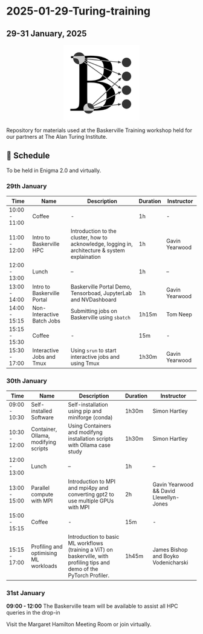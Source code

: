 # 2025-01-29-Turing-training

## 29-31 January, 2025

<center><img src="img/logo.png" alt="baskerville-logo" width="200"/></center>

Repository for materials used at the Baskerville Training workshop held for our partners at The Alan Turing Institute.

## :calendar: Schedule

To be held in Enigma 2.0 and virtually.

### 29th January

| Time          | Name                                 | Description                                                                                     | Duration | Instructor       |
| ------------- | ------------------------------------ | ----------------------------------------------------------------------------------------------- | -------- | ---------------- |
| 10:00 - 11:00 | Coffee                               | -                                                                                               | 1h       | -                |
| 11:00 - 12:00 | Intro to Baskerville HPC             | Introduction to the cluster, how to acknowledge, logging in, architecture & system explaination | 1h       | Gavin Yearwood   |
| 12:00 - 13:00 | Lunch                                | –                                                                                               | 1h       | –                |
| 13:00 - 14:00 | Intro to Baskerville Portal          | Baskerville Portal Demo, Tensorboad, JupyterLab and NVDashboard                                 | 1h       | Gavin Yearwood   |
| 14:00 - 15:15 | Non-Interactive Batch Jobs           | Submitting jobs on Baskerville using `sbatch`                                                   | 1h15m    | Tom Neep         |
| 15:15 - 15:30 | Coffee                               | -                                                                                               | 15m      | -                |
| 15:30 - 17:00 | Interactive Jobs and Tmux            | Using `srun` to start interactive jobs and using Tmux                                           | 1h30m    | Gavin Yearwood   |

### 30th January

| Time          | Name                                 | Description                                                                                     | Duration | Instructor       |
| ------------- | ------------------------------------ | ----------------------------------------------------------------------------------------------- | -------- | ---------------- |
| 09:00 - 10:30 | Self-installed Software              | Self-installation using pip and miniforge (conda)                                               | 1h30m    | Simon Hartley    |
| 10:30 - 12:00 | Container, Ollama, modifying scripts | Using Containers and modifyng installation scripts with Ollama case study                       | 1h30m    | Simon Hartley    |
| 12:00 - 13:00 | Lunch                                | –                                                                                               | 1h       | –                |
| 13:00 - 15:00 | Parallel compute with MPI            | Introduction to MPI and mpi4py and converting gpt2 to use multiple GPUs with MPI                | 2h       | Gavin Yearwood && David Llewellyn-Jones |
| 15:00 - 15:15 | Coffee                               | -                                                                                               | 15m      | -                |
| 15:15 - 17:00 | Profiling and optimising ML workloads | Introduction to basic ML workflows (training a ViT) on baskerville, with profiling tips and demo of the PyTorch Profiler.     | 1h45m    | James Bishop and Boyko Vodenicharski |

### 31st January

**09:00 - 12:00** The Baskerville team will be available to assist all HPC queries in the drop-in

Visit the Margaret Hamilton Meeting Room or join virtually.
